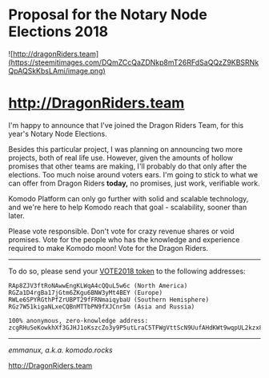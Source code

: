 # Proposal for the Notary Node Elections 2018

![http://dragonRiders.team](https://steemitimages.com/DQmZCcQaZDNkp8mT26RFdSaQQzZ9KBSRNkQpAQSkKbsLAmi/image.png)
# http://DragonRiders.team

I'm happy to announce that I've joined the Dragon Riders Team, for this year's Notary Node Elections.

Besides this particular project, I was planning on announcing two more projects, both of real life use. 
However, given the amounts of hollow promises that other teams are making, I'll probably do that only after the elections. Too much noise around voters ears.
I'm going to stick to what we can offer from Dragon Riders **today,** no promises, just work, verifiable work.

Komodo Platform can only go further with solid and scalable technology, and we're here to help Komodo reach that goal - scalability, sooner than later.

Please vote responsible. Don't vote for crazy revenue shares or void promises. Vote for the people who has the knowledge and experience required to make Komodo moon! 
Vote for the Dragon Riders. 


-------------------


To do so, please send your [VOTE2018 token](https://goo.gl/Y4nRMY) to the following addresses:
```
RAp8ZJV3ftRoNAwwEngKLWqA4cQQuL5w6c (North America)
RGZa1D4rgBa17jGtm6ZKgu6BNW3yMt4BEY (Europe)
RWLe6SPYRGthPfZrUBPT29fFRNmaiqybaU (Southern Hemisphere)
RGz7W51kigaNLxeCQBnMTTbPN9fXJCnr5m (Asia and Russia)

100% anonymous, zero-knowledge address:
zcgRHuSeKowkhXf3GJHJ1oKszcZo3y9P5utLraC5TFWgVttScN9UufAHdKWt9wqpUL2kzx8tsJgtfZkmQWQuwoFuCCD8Ltz
```

-------------------

*emmanux, a.k.a. komodo.rocks*


http://DragonRiders.team
